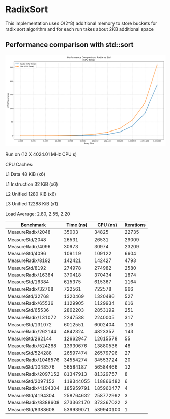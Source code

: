 # RadixSort

This implementation uses O(2^8) additional memory to store buckets for radix sort algorithm
and for each run takes about 2KB additional space

## Performance comparison with std::sort

![plot](./RadixSort/benchmark_comparison.png "Optional title")

Run on (12 X 4024.01 MHz CPU s)

CPU Caches:

L1 Data 48 KiB (x6)

L1 Instruction 32 KiB (x6)

L2 Unified 1280 KiB (x6)

L3 Unified 12288 KiB (x1)

Load Average: 2.80, 2.55, 2.20


| Benchmark              | Time (ns)    | CPU (ns)     | Iterations |
|------------------------|--------------|--------------|------------|
| MeasureRadix/2048      | 35003        | 34825        | 22735      |
| MeasureStd/2048        | 26531        | 26531        | 29009      |
| MeasureRadix/4096      | 30973        | 30974        | 23209      |
| MeasureStd/4096        | 109119       | 109122       | 6604       |
| MeasureRadix/8192      | 142421       | 142427       | 4793       |
| MeasureStd/8192        | 274978       | 274982       | 2580       |
| MeasureRadix/16384     | 370418       | 370434       | 1874       |
| MeasureStd/16384       | 615375       | 615367       | 1164       |
| MeasureRadix/32768     | 722561       | 722578       | 966        |
| MeasureStd/32768       | 1320469      | 1320486      | 527        |
| MeasureRadix/65536     | 1129905      | 1129934      | 616        |
| MeasureStd/65536       | 2862203      | 2853192      | 251        |
| MeasureRadix/131072    | 2247538      | 2240005      | 317        |
| MeasureStd/131072      | 6012551      | 6002404      | 116        |
| MeasureRadix/262144    | 4842324      | 4823357      | 143        |
| MeasureStd/262144      | 12662947     | 12615578     | 55         |
| MeasureRadix/524288    | 13930676     | 13880536     | 48         |
| MeasureStd/524288      | 26597474     | 26579796     | 27         |
| MeasureRadix/1048576   | 34554274     | 34553724     | 20         |
| MeasureStd/1048576     | 56584187     | 56584466     | 12         |
| MeasureRadix/2097152   | 81347913     | 81329757     | 8          |
| MeasureStd/2097152     | 119344055    | 118866482    | 6          |
| MeasureRadix/4194304   | 185959791    | 185960477    | 4          |
| MeasureStd/4194304     | 258764632    | 258772992    | 3          |
| MeasureRadix/8388608   | 373362170    | 373367022    | 2          |
| MeasureStd/8388608     | 539939071    | 539940100    | 1          |